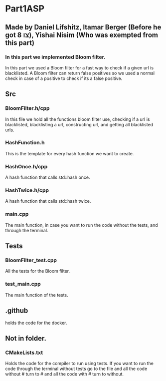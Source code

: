 # Part1ASP

## Made by Daniel Lifshitz, Itamar Berger (Before he got צו 8), Yishai Nisim (Who was exempted from this part)

### In this part we implemented Bloom filter.

In this part we used a Bloom filter for a fast way to check if a given url is blacklisted.
A Bloom filter can return false positives so we used a normal check in case of a positive to check if its a false positive.

## Src

### BloomFilter.h/cpp

In this file we hold all the functions bloom filter use, checking if a url is blacklisted, blacklisting a url, constructing url, and getting all blacklisted urls.

### HashFunction.h

This is the template for every hash function we want to create.

### HashOnce.h/cpp

A hash function that calls std::hash once.

### HashTwice.h/cpp

A hash function that calls std::hash twice.

### main.cpp

The main function, in case you want to run the code without the tests, and through the terminal.

## Tests

### BloomFilter_test.cpp

All the tests for the Bloom filter.

### test_main.cpp

The main function of the tests.

## .github

holds the code for the docker.

## Not in folder.

### CMakeLists.txt

Holds the code for the compiler to run using tests.
If you want to run the code through the terminal without tests go to the file and all the code without # turn to # and all the code with # turn to without.
